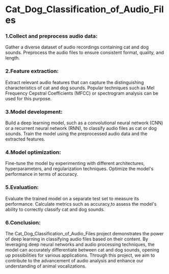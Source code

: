 # Cat_Dog_Classification_of_Audio_Files

### 1.Collect and preprocess audio data: 
Gather a diverse dataset of audio recordings containing cat and dog sounds. Preprocess the audio files to ensure consistent format, quality, and length.

### 2.Feature extraction: 
Extract relevant audio features that can capture the distinguishing characteristics of cat and dog sounds. Popular techniques such as Mel Frequency Cepstral Coefficients (MFCC) or spectrogram analysis can be used for this purpose.

### 3.Model development: 
Build a deep learning model, such as a convolutional neural network (CNN) or a recurrent neural network (RNN), to classify audio files as cat or dog sounds. Train the model using the preprocessed audio data and the extracted features.

### 4.Model optimization: 
Fine-tune the model by experimenting with different architectures, hyperparameters, and regularization techniques. Optimize the model's performance in terms of accuracy.

### 5.Evaluation: 
Evaluate the trained model on a separate test set to measure its performance. Calculate metrics such as accuracy,to assess the model's ability to correctly classify cat and dog sounds.

### 6.Conclusion:
The Cat_Dog_Classification_of_Audio_Files project demonstrates the power of deep learning in classifying audio files based on their content. By leveraging deep neural networks and audio processing techniques, the model can accurately differentiate between cat and dog sounds, opening up possibilities for various applications. Through this project, we aim to contribute to the advancement of audio analysis and enhance our understanding of animal vocalizations.
